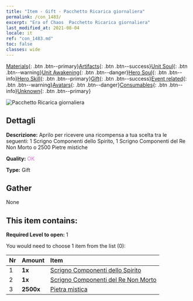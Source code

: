 ```yaml
---
title: "Item - Gift - Pacchetto Ricarica giornaliera"
permalink: /con_1483/
excerpt: "Era of Chaos  Pacchetto Ricarica giornaliera"
last_modified_at: 2021-08-04
locale: it
ref: "con_1483.md"
toc: false
classes: wide
---
```

 [Materials](/ItemsIT/){: .btn .btn--primary}[Artifacts](/ItemsIT/Artifacts/){: .btn .btn--success}[Unit Soul](/ItemsIT/UnitSoul/){: .btn .btn--warning}[Unit Awakening](/ItemsIT/UnitAwakening/){: .btn .btn--danger}[Hero Soul](/ItemsIT/HeroSoul/){: .btn .btn--info}[Hero Skill](/ItemsIT/HeroSkill/){: .btn .btn--primary}[Gift](/ItemsIT/Gift/){: .btn .btn--success}[Event related](/ItemsIT/Events/){: .btn .btn--warning}[Avatars](/ItemsIT/Avatars/){: .btn .btn--danger}[Consumables](/ItemsIT/Consumables/){: .btn .btn--info}[Unknown](/ItemsIT/Unknown/){: .btn .btn--primary}

 ![Pacchetto Ricarica giornaliera](/images/t/i_907056.png)

## Dettagli
 **Descrizione:** Aprilo per ricevere una ricompensa a tua scelta tra le seguenti: 1 Scrigno Componenti dello Spirito, 1 Scrigno Componenti del Re Non Morto o 2500 Pietre mistiche

 **Quality:** <span style="color: #DA70D6">OK</span>

 **Type:** Gift

## Gather

  None

## This item contains:

 **Required Level to open:** 1

 You would need to choose 1 item from the list (0):

  | Nr | Amount |     Item    |
  |:---|:-------|:------------|
  | 1 |  **1x** | [Scrigno Componenti dello Spirito](/ItemsIT/con_1339/) |  | 
  | 2 |  **1x** | [Scrigno Componenti del Re Non Morto](/ItemsIT/con_1340/) |  | 
  | 3 |  **2500x** | [Pietra mistica](/ItemsIT/con_923/) |  | 
